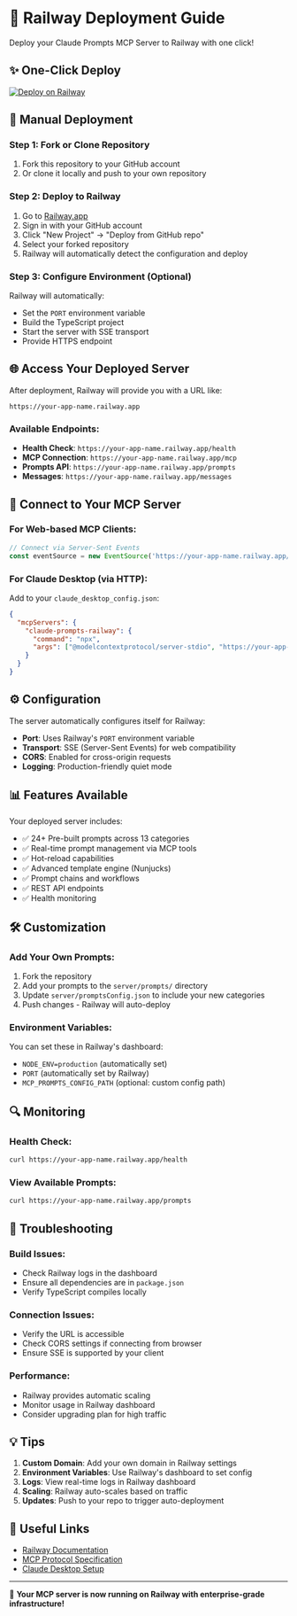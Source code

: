 # 🚀 Railway Deployment Guide

Deploy your Claude Prompts MCP Server to Railway with one click!

## ✨ One-Click Deploy

[![Deploy on Railway](https://railway.app/button.svg)](https://railway.app/template/claude-prompts-mcp)

## 🔧 Manual Deployment

### Step 1: Fork or Clone Repository
1. Fork this repository to your GitHub account
2. Or clone it locally and push to your own repository

### Step 2: Deploy to Railway
1. Go to [Railway.app](https://railway.app)
2. Sign in with your GitHub account
3. Click "New Project" → "Deploy from GitHub repo"
4. Select your forked repository
5. Railway will automatically detect the configuration and deploy

### Step 3: Configure Environment (Optional)
Railway will automatically:
- Set the `PORT` environment variable
- Build the TypeScript project
- Start the server with SSE transport
- Provide HTTPS endpoint

## 🌐 Access Your Deployed Server

After deployment, Railway will provide you with a URL like:
```
https://your-app-name.railway.app
```

### Available Endpoints:
- **Health Check**: `https://your-app-name.railway.app/health`
- **MCP Connection**: `https://your-app-name.railway.app/mcp`
- **Prompts API**: `https://your-app-name.railway.app/prompts`
- **Messages**: `https://your-app-name.railway.app/messages`

## 🔌 Connect to Your MCP Server

### For Web-based MCP Clients:
```javascript
// Connect via Server-Sent Events
const eventSource = new EventSource('https://your-app-name.railway.app/mcp');
```

### For Claude Desktop (via HTTP):
Add to your `claude_desktop_config.json`:
```json
{
  "mcpServers": {
    "claude-prompts-railway": {
      "command": "npx",
      "args": ["@modelcontextprotocol/server-stdio", "https://your-app-name.railway.app/mcp"]
    }
  }
}
```

## ⚙️ Configuration

The server automatically configures itself for Railway:
- **Port**: Uses Railway's `PORT` environment variable
- **Transport**: SSE (Server-Sent Events) for web compatibility
- **CORS**: Enabled for cross-origin requests
- **Logging**: Production-friendly quiet mode

## 📊 Features Available

Your deployed server includes:
- ✅ 24+ Pre-built prompts across 13 categories
- ✅ Real-time prompt management via MCP tools
- ✅ Hot-reload capabilities
- ✅ Advanced template engine (Nunjucks)
- ✅ Prompt chains and workflows
- ✅ REST API endpoints
- ✅ Health monitoring

## 🛠️ Customization

### Add Your Own Prompts:
1. Fork the repository
2. Add your prompts to the `server/prompts/` directory
3. Update `server/promptsConfig.json` to include your new categories
4. Push changes - Railway will auto-deploy

### Environment Variables:
You can set these in Railway's dashboard:
- `NODE_ENV=production` (automatically set)
- `PORT` (automatically set by Railway)
- `MCP_PROMPTS_CONFIG_PATH` (optional: custom config path)

## 🔍 Monitoring

### Health Check:
```bash
curl https://your-app-name.railway.app/health
```

### View Available Prompts:
```bash
curl https://your-app-name.railway.app/prompts
```

## 🚨 Troubleshooting

### Build Issues:
- Check Railway logs in the dashboard
- Ensure all dependencies are in `package.json`
- Verify TypeScript compiles locally

### Connection Issues:
- Verify the URL is accessible
- Check CORS settings if connecting from browser
- Ensure SSE is supported by your client

### Performance:
- Railway provides automatic scaling
- Monitor usage in Railway dashboard
- Consider upgrading plan for high traffic

## 💡 Tips

1. **Custom Domain**: Add your own domain in Railway settings
2. **Environment Variables**: Use Railway's dashboard to set config
3. **Logs**: View real-time logs in Railway dashboard
4. **Scaling**: Railway auto-scales based on traffic
5. **Updates**: Push to your repo to trigger auto-deployment

## 🔗 Useful Links

- [Railway Documentation](https://docs.railway.app)
- [MCP Protocol Specification](https://modelcontextprotocol.io)
- [Claude Desktop Setup](https://claude.ai/desktop)

---

🎉 **Your MCP server is now running on Railway with enterprise-grade infrastructure!**